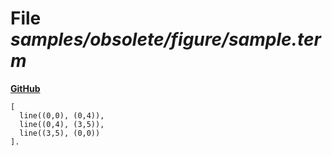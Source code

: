 # File _samples/obsolete/figure/sample.term_
**[GitHub](https://github.com/softlang/yas/blob/master/samples/obsolete/figure/sample.term)**
```
[
  line((0,0), (0,4)),
  line((0,4), (3,5)),
  line((3,5), (0,0))
].
```
